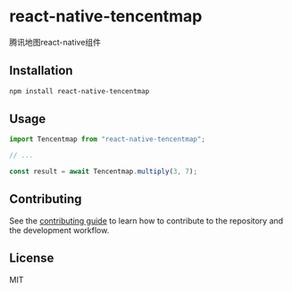 # react-native-tencentmap

腾讯地图react-native组件

## Installation

```sh
npm install react-native-tencentmap
```

## Usage

```js
import Tencentmap from "react-native-tencentmap";

// ...

const result = await Tencentmap.multiply(3, 7);
```

## Contributing

See the [contributing guide](CONTRIBUTING.md) to learn how to contribute to the repository and the development workflow.

## License

MIT
